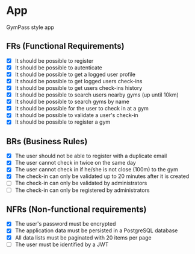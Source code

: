 # App

GymPass style app

## FRs (Functional Requirements)

- [x] It should be possible to register
- [x] It should be possible to autenticate
- [x] It should be possible to get a logged user profile
- [x] It should be possible to get logged users check-ins
- [x] It should be possible to get users check-ins history
- [x] It should be possible to search users nearby gyms (up until 10km)
- [x] It should be possible to search gyms by name
- [x] It should be possible for the user to check in at a gym
- [x] It should be possible to validate a user's check-in
- [x] It should be possible to register a gym

## BRs (Business Rules)

- [x] The user should not be able to register with a duplicate email
- [x] The user cannot check in twice on the same day
- [x] The user cannot check in if he/she is not close (100m) to the gym
- [x] The check-in can only be validated up to 20 minutes after it is created
- [ ] The check-in can only be validated by administrators
- [ ] The check-in can only be registered by administrators

## NFRs (Non-functional requirements)

- [x] The user's password must be encrypted
- [x] The application data must be persisted in a PostgreSQL database
- [x] All data lists must be paginated with 20 items per page
- [ ] The user must be identified by a JWT
